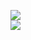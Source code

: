 [![](https://img.shields.io/badge/Made%20With-Github%20Spray-lightgrey.svg?style=for-the-badge&logo=github)](https://github.com/Annihil/github-spray#19652)  
[![](https://i.imgur.com/2DrTn0Z.gif)](https://github.com/Annihil/github-spray)